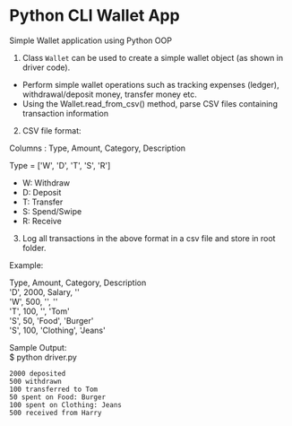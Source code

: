 # Python CLI Wallet App 
Simple Wallet application using Python OOP

1. Class `Wallet` can be used to create a simple wallet object (as shown in driver code).
- Perform simple wallet operations such as tracking expenses (ledger), withdrawal/deposit money, transfer money etc.
- Using the Wallet.read_from_csv() method, parse CSV files containing transaction information


2. CSV file format:

Columns : Type, Amount, Category, Description


Type = ['W', 'D', 'T', 'S', 'R']

- W: Withdraw
- D: Deposit
- T: Transfer
- S: Spend/Swipe
- R: Receive


3. Log all transactions in the above format in a csv file and store in root folder. 

Example:

Type, Amount, Category, Description <br>
'D', 2000, Salary, '' <br>
'W', 500, '', '' <br> 
'T', 100, '', 'Tom' <br> 
'S', 50, 'Food', 'Burger' <br> 
'S', 100, 'Clothing', 'Jeans' <br>


Sample Output: <br>
$ python driver.py

```Wallet: 'Sample' created!
2000 deposited
500 withdrawn
100 transferred to Tom
50 spent on Food: Burger
100 spent on Clothing: Jeans
500 received from Harry
```
